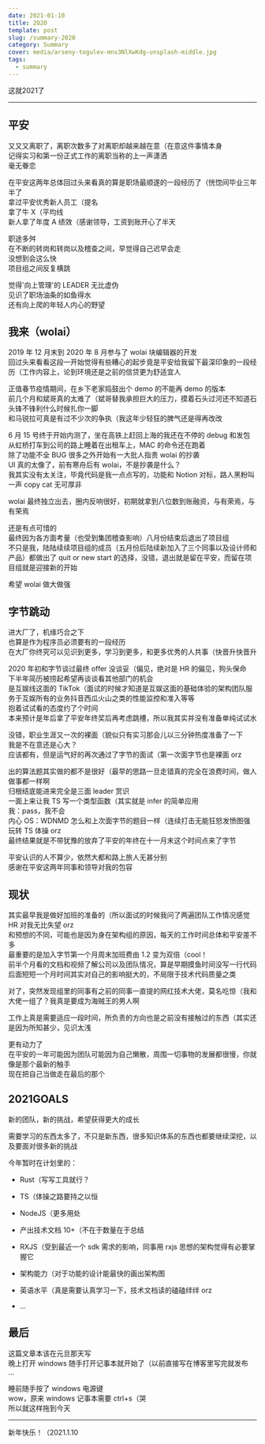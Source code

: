 ```yaml
---
date: 2021-01-10
title: 2O2O
template: post
slug: /summary-2020
category: Summary
cover: media/arseny-togulev-mnx3NlXwKdg-unsplash-middle.jpg
tags:
  - summary
---
```


这就2021了

---

## 平安

又又又离职了，离职次数多了对离职却越来越在意（在意这件事情本身<br />
记得实习和第一份正式工作的离职当称的上一声潇洒<br />
毫无眷恋<br />

在平安这两年总体回过头来看真的算是职场最顺遂的一段经历了（恍惚间毕业三年半了<br />
拿过平安优秀新人员工（提名<br />
拿了牛 X（平均线<br />
新人拿了年度 A 绩效（感谢领导，工资到账开心了半天<br />

职途多舛<br />
在不断的转岗和转岗以及稽查之间，早觉得自己迟早会走<br />
没想到会这么快<br />
项目组之间反复横跳<br />

觉得'向上管理'的 LEADER 无比虚伪<br />
见识了职场油条的如鱼得水<br />
还有向上爬的年轻人内心的野望

## 我来（wolai）

2019 年 12 月末到 2020 年 8 月参与了 wolai 块编辑器的开发<br />
回过头来看看这段一开始觉得有些糟心的起步竟是平安给我留下最深印象的一段经历（工作内容上，论到环境还是之前的信贷更为舒适宜人

正值春节疫情期间，在乡下老家捣鼓出个 demo 的不能再 demo 的版本<br />
前几个月和斌哥真的太难了（斌哥替我承担巨大的压力，摸着石头过河还不知道石头锋不锋利什么时候扎你一脚<br />
和马锐拉可真是有过不少次的争执（我这年少轻狂的脾气还是得再改改

6 月 15 号终于开始内测了，坐在高铁上赶回上海的我还在不停的 debug 和发包<br />
从虹桥打车到公司的路上睡着在出租车上，MAC 的命令还在跑着<br />
除了功能不全 BUG 很多之外开始有一大批人指责 wolai 的抄袭<br />
UI 真的太像了，前有寒舟后有 wolai，不是抄袭是什么？<br />
我其实没有太关注，毕竟代码是我一点点写的，功能和 Notion 对标，路人黑粉叫一声 copy cat 无可厚非

wolai 最终独立出去，圈内反响很好，初期就拿到八位数到账融资，与有荣焉，与有荣焉

还是有点可惜的<br />
最终因为各方面考量（也受到集团稽查影响）八月份结束后退出了项目组<br />
不只是我，陆陆续续项目组的成员（五月份后陆续新加入了三个同事以及设计师和产品）都做出了 quit or new start 的选择，没错，退出就是留在平安，而留在项目组就是迎接新的开始

希望 wolai 做大做强

## 字节跳动

进大厂了，机缘巧合之下<br />
也算是作为程序员必须要有的一段经历<br />
在大厂你终究可以见识到更多，学习到更多，和更多优秀的人共事（快晋升快晋升

2020 年初和字节谈过最终 offer 没谈妥（偏见，绝对是 HR 的偏见，狗头保命<br />
下半年简历被捞起希望再谈谈看其他部门的机会<br />
是互娱线这面的 TikTok（面试的时候才知道是互娱这面的基础体验的架构团队服务于互娱所有的业务抖音西瓜火山之类的性能监控和准入等等<br />
抱着试试看的态度约了个时间<br />
本来预计是年后拿了平安年终奖后再考虑跳槽，所以我其实并没有准备单纯试试水

没错，职业生涯又一次的裸面（貌似只有实习那会儿以三分钟热度准备了一下<br />
我是不在意还是心大？<br />
应该都有，但是运气好的再次通过了字节的面试（第一次面字节也是裸面 orz

出的算法题其实做的都不是很好（最早的思路一旦走错真的完全在浪费时间，做人做事都一样啊<br />
归根结底能进来完全是三面 leader 赏识<br />
一面上来让我 TS 写一个类型函数（其实就是 infer 的简单应用<br />
我：pass，我不会<br />
内心 OS：WDNMD 怎么和上次面字节的题目一样（连续打击无能狂怒发愤图强玩转 TS 体操 orz<br />
最终结果就是不带犹豫的放弃了平安的年终在十一月末这个时间点来了字节

平安认识的人不算少，依然大都和路上旅人无甚分别<br />
感谢在平安这两年同事和领导对我的包容

## 现状

其实最早我是做好加班的准备的（所以面试的时候我问了两遍团队工作情况感觉 HR 对我无比失望 orz<br />
和预想的不同，可能也是因为身在架构组的原因，每天的工作时间总体和平安差不多<br />
最重要的是加入字节第一个月周末加班费由 1.2 变为双倍（cool！<br />
前半个月看的文档和视频了解公司以及团队情况，算是早期摸鱼时间没写一行代码<br />
后面短短一个月时间其实对自己的影响挺大的，不局限于技术代码质量之类

对了，突然发现组里的同事有之前的同事一直提的网红技术大佬，莫名吃惊（我和大佬一组了？我真是要成为海贼王的男人啊

工作上真是需要适应一段时间，所负责的方向也是之前没有接触过的东西（其实还是因为所知甚少，见识太浅

更有动力了<br />
在平安的一年可能因为团队可能因为自己懒散，周围一切事物的发展都很慢，你就像是那个最新的触手<br />
现在把自己当做走在最后的那个

## 2021GOALS

新的团队，新的挑战，希望获得更大的成长

需要学习的东西太多了，不只是新东西，很多知识体系的东西也都要继续深挖，以及要面对很多新的挑战

今年暂时在计划里的：

- Rust（写写工具就行？

- TS（体操之路要持之以恒

- NodeJS（更多用处

- 产出技术文档 10+（不在于数量在于总结

- RXJS（受到最近一个 sdk 需求的影响，同事用 rxjs 思想的架构觉得有必要掌握它

- 架构能力（对于功能的设计能最快的画出架构图

- 英语水平（真是需要认真学习一下，技术文档读的磕磕绊绊 orz

- ...

## 最后

这篇文章本该在元旦那天写<br />
晚上打开 windows 随手打开记事本就开始了（以前直接写在博客里写完就发布<br />
...

睡前随手按了 windows 电源键<br />
wow，原来 windows 记事本需要 ctrl+s（哭<br />
所以就这样拖到今天

---

新年快乐！（2021.1.10
